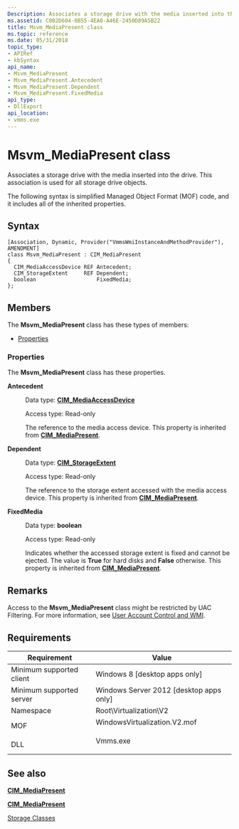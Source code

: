 ```yaml
---
Description: Associates a storage drive with the media inserted into the drive.
ms.assetid: C0B2D604-0B55-4EA0-A46E-2450D89A5B22
title: Msvm_MediaPresent class
ms.topic: reference
ms.date: 05/31/2018
topic_type: 
- APIRef
- kbSyntax
api_name: 
- Msvm_MediaPresent
- Msvm_MediaPresent.Antecedent
- Msvm_MediaPresent.Dependent
- Msvm_MediaPresent.FixedMedia
api_type: 
- DllExport
api_location: 
- vmms.exe
---
```


# Msvm\_MediaPresent class

Associates a storage drive with the media inserted into the drive. This association is used for all storage drive objects.

The following syntax is simplified Managed Object Format (MOF) code, and it includes all of the inherited properties.

## Syntax

``` syntax
[Association, Dynamic, Provider("VmmsWmiInstanceAndMethodProvider"), AMENDMENT]
class Msvm_MediaPresent : CIM_MediaPresent
{
  CIM_MediaAccessDevice REF Antecedent;
  CIM_StorageExtent     REF Dependent;
  boolean                   FixedMedia;
};
```

## Members

The **Msvm\_MediaPresent** class has these types of members:

-   [Properties](#properties)

### Properties

The **Msvm\_MediaPresent** class has these properties.

<dl> <dt>

**Antecedent**
</dt> <dd> <dl> <dt>

Data type: **[**CIM\_MediaAccessDevice**](/windows/desktop/CIMWin32Prov/cim-mediaaccessdevice)**
</dt> <dt>

Access type: Read-only
</dt> </dl>

The reference to the media access device. This property is inherited from [**CIM\_MediaPresent**](/windows/desktop/CIMWin32Prov/cim-mediapresent).

</dd> <dt>

**Dependent**
</dt> <dd> <dl> <dt>

Data type: **[**CIM\_StorageExtent**](/windows/desktop/CIMWin32Prov/cim-storageextent)**
</dt> <dt>

Access type: Read-only
</dt> </dl>

The reference to the storage extent accessed with the media access device. This property is inherited from [**CIM\_MediaPresent**](/windows/desktop/CIMWin32Prov/cim-mediapresent).

</dd> <dt>

**FixedMedia**
</dt> <dd> <dl> <dt>

Data type: **boolean**
</dt> <dt>

Access type: Read-only
</dt> </dl>

Indicates whether the accessed storage extent is fixed and cannot be ejected. The value is **True** for hard disks and **False** otherwise. This property is inherited from [**CIM\_MediaPresent**](/windows/desktop/CIMWin32Prov/cim-mediapresent).

</dd> </dl>

## Remarks

Access to the **Msvm\_MediaPresent** class might be restricted by UAC Filtering. For more information, see [User Account Control and WMI](/windows/desktop/WmiSdk/user-account-control-and-wmi).

## Requirements



| Requirement | Value |
|-------------------------------------|---------------------------------------------------------------------------------------------------------|
| Minimum supported client<br/> | Windows 8 \[desktop apps only\]<br/>                                                              |
| Minimum supported server<br/> | Windows Server 2012 \[desktop apps only\]<br/>                                                    |
| Namespace<br/>                | Root\\Virtualization\\V2<br/>                                                                     |
| MOF<br/>                      | <dl> <dt>WindowsVirtualization.V2.mof</dt> </dl> |
| DLL<br/>                      | <dl> <dt>Vmms.exe</dt> </dl>                     |



## See also

<dl> <dt>

[**CIM\_MediaPresent**](cim-mediapresent.md)
</dt> <dt>

[**CIM\_MediaPresent**](/windows/desktop/CIMWin32Prov/cim-mediapresent)
</dt> <dt>

[Storage Classes](storage-classes.md)
</dt> </dl>

 

